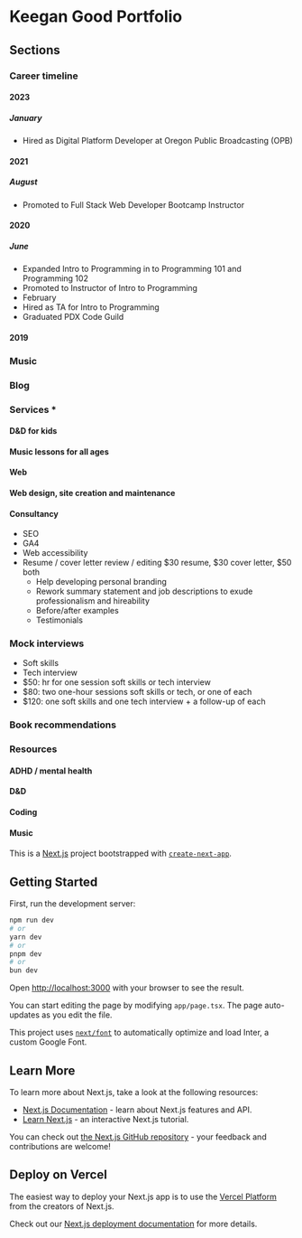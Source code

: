 # Keegan Good Portfolio

## Sections

### Career timeline
#### 2023
##### January
  - Hired as Digital Platform Developer at Oregon Public Broadcasting (OPB)
#### 2021
##### August
  - Promoted to Full Stack Web Developer Bootcamp Instructor 
#### 2020
##### June
  - Expanded Intro to Programming in to Programming 101 and Programming 102
  - Promoted to Instructor of Intro to Programming
  - February
  - Hired as TA for Intro to Programming
  - Graduated PDX Code Guild
#### 2019

### Music

### Blog

### Services *
#### D&D for kids
#### Music lessons for all ages
#### Web
#### Web design, site creation and maintenance
#### Consultancy
- SEO
- GA4
- Web accessibility
- Resume / cover letter review / editing $30 resume, $30 cover letter, $50 both
    - Help developing personal branding
    - Rework summary statement and job descriptions to exude professionalism and hireability
    - Before/after examples
    - Testimonials
### Mock interviews
- Soft skills
- Tech interview
- $50: hr for one session soft skills or tech interview
- $80: two one-hour sessions soft skills or tech, or one of each
- $120: one soft skills and one tech interview + a follow-up of each

### Book recommendations

### Resources
#### ADHD / mental health
#### D&D
#### Coding
#### Music
#### 


This is a [Next.js](https://nextjs.org/) project bootstrapped with [`create-next-app`](https://github.com/vercel/next.js/tree/canary/packages/create-next-app).

## Getting Started

First, run the development server:

```bash
npm run dev
# or
yarn dev
# or
pnpm dev
# or
bun dev
```

Open [http://localhost:3000](http://localhost:3000) with your browser to see the result.

You can start editing the page by modifying `app/page.tsx`. The page auto-updates as you edit the file.

This project uses [`next/font`](https://nextjs.org/docs/basic-features/font-optimization) to automatically optimize and load Inter, a custom Google Font.

## Learn More

To learn more about Next.js, take a look at the following resources:

- [Next.js Documentation](https://nextjs.org/docs) - learn about Next.js features and API.
- [Learn Next.js](https://nextjs.org/learn) - an interactive Next.js tutorial.

You can check out [the Next.js GitHub repository](https://github.com/vercel/next.js/) - your feedback and contributions are welcome!

## Deploy on Vercel

The easiest way to deploy your Next.js app is to use the [Vercel Platform](https://vercel.com/new?utm_medium=default-template&filter=next.js&utm_source=create-next-app&utm_campaign=create-next-app-readme) from the creators of Next.js.

Check out our [Next.js deployment documentation](https://nextjs.org/docs/deployment) for more details.
